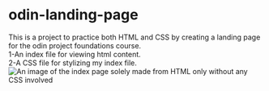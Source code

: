 # odin-landing-page
This is a project to practice both HTML and CSS by creating a landing page for the odin project foundations course.  
1-An index file for viewing html content.<br/>
2-A CSS file for stylizing my index file.
![An image of the index page solely made from HTML only without any CSS involved](../odin-landing-page/Images/html_only.PNG)